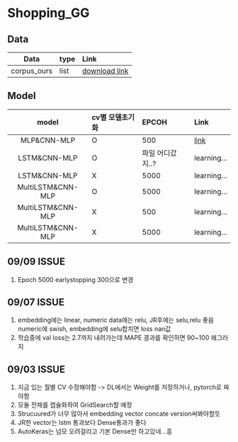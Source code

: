 # Shopping_GG

## Data
|Data|type|Link|
|:---:|:---|:---|
|corpus_ours|list|[download link](https://drive.google.com/file/d/1SdiuAOdOgHCuuYHPKkGWq3M5W406B-2N/view?usp=sharing)|

## Model
|model|cv별 모델초기화|EPCOH|Link|
|:---:|:---|:---|:---|
|MLP&CNN-MLP|O|500|[link](https://github.com/cryingjin/Shopping_GG/blob/minjung/DLmodel/MLP_CNN_MLP(version1).ipynb)|
|LSTM&CNN-MLP|O|파일 어디갔지..?|learning...|
|LSTM&CNN-MLP|X|5000|learning...|
|MultiLSTM&CNN-MLP|O|5000|learning...|
|MultiLSTM&CNN-MLP|X|500|learning...|
|MultiLSTM&CNN-MLP|X|5000|learning...|


## 09/09 ISSUE
1. Epoch 5000 earlystopping 300으로 변경

## 09/07 ISSUE
1. embedding에는 linear, numeric data에는 relu, JR후에는 selu,relu 좋음
  numeric에 swish, embedding에 selu합치면 loss nan값
2. 학습중에 val loss는 2.7까지 내려가는데 MAPE 결과를 확인하면 90~100 왜그러지

## 09/03 ISSUE

1. 지금 있는 월별 CV 수정해야함 -> DL에서는 Weight를 저장하거나, pytorch로 짜야함
2. 모듈 전체를 캡슐화하여 GridSearch할 예정
3. Strucuured가 너무 많아서 embedding vector concate version써봐야할듯
4. JR한 vector는 lstm 통과보다 Dense통과가 좋다
5. AutoKeras는 넘모 오려걸리고 기본 Dense만 하고있네...흥


